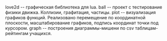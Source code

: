 love2d -- графическая библиотека для lua. 
ball -- проект с тестирование физики движка. Коллизии, графитация, частицы.
plot -- визуализация графиков функций. Реализовано перемещение по координатной плоскости, масштабирование графиков, подпись координат точки под курсором.
graph -- построения диаграммы-мишени по csv таблицам-рейтингам учащихся. 
